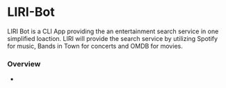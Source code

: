 # LIRI-Bot

LIRI Bot is a CLI App providing the an entertainment search service in one simplified loaction. LIRI will provide the search service by utilizing Spotify for music, Bands in Town for concerts and OMDB for movies.

### Overview

* 